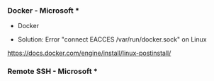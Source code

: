 
### Docker - Microsoft      *

- Docker

- Solution: Error "connect EACCES /var/run/docker.sock" on Linux

https://docs.docker.com/engine/install/linux-postinstall/



### Remote SSH - Microsoft  *


